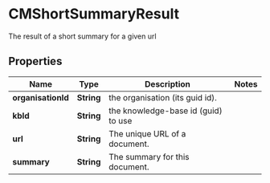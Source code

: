 

# CMShortSummaryResult

The result of a short summary for a given url

## Properties

| Name | Type | Description | Notes |
|------------ | ------------- | ------------- | -------------|
|**organisationId** | **String** | the organisation (its guid id). |  |
|**kbId** | **String** | the knowledge-base id (guid) to use |  |
|**url** | **String** | The unique URL of a document. |  |
|**summary** | **String** | The summary for this document. |  |



